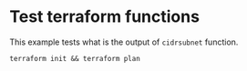 # Test terraform functions

This example tests what is the output of `cidrsubnet` function. 

```
terraform init && terraform plan
```